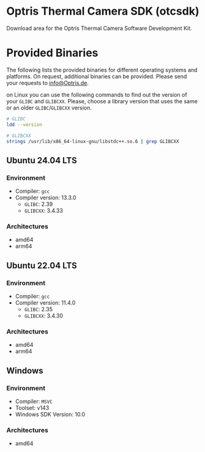 # Optris Thermal Camera SDK (otcsdk)
Download area for the Optris Thermal Camera Software Development Kit. 

# Provided Binaries
The following lists the provided binaries for different operating systems and platforms. On request, additional binaries can be provided. 
Please send your requests to [info@Optris.de](mailto:info@Optris.de).

on Linux you can use the following commands to find out the version of your `GLIBC` and `GLIBCXX`. Please, choose a library version that uses 
the same or an older `GLIBC`/`GLIBCXX` version.

```bash
# GLIBC
ldd --version

# GLIBCXX
strings /usr/lib/x86_64-linux-gnu/libstdc++.so.6 | grep GLIBCXX
``` 

## Ubuntu 24.04 LTS
### Environment
- Compiler: `gcc`
- Compiler version: 13.3.0
  - `GLIBC`: 2.39
  - `GLIBCXX`: 3.4.33
### Architectures
- amd64
- arm64

## Ubuntu 22.04 LTS
### Environment
- Compiler: `gcc`
- Compiler version: 11.4.0
  - `GLIBC`: 2.35
  - `GLIBCXX`: 3.4.30
### Architectures
- amd64
- arm64

## Windows
### Environment
- Compiler: `MSVC`
- Toolset: v143
- Windows SDK Version: 10.0
### Architectures
- amd64